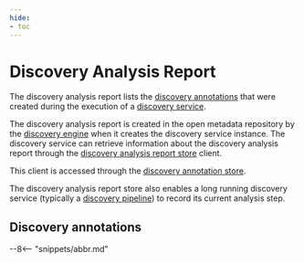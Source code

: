 ```yaml
---
hide:
- toc
---
```


<!-- SPDX-License-Identifier: CC-BY-4.0 -->
<!-- Copyright Contributors to the ODPi Egeria project. -->

# Discovery Analysis Report

The discovery analysis report lists the [discovery annotations](#discovery-annotations)
that were created during the execution of
a [discovery service](open-discovery-service.md).

The discovery analysis report is created in the open metadata repository
by the [discovery engine](open-discovery-engine.md) when it creates the
discovery service instance.
The discovery service can retrieve information about the discovery analysis report
through the [discovery analysis report store](discovery-analysis-report-store.md) client.

This client is accessed
through the [discovery annotation store](discovery-annotation-store.md).

The discovery analysis report store also enables a long running discovery service
(typically a [discovery pipeline](open-discovery-service.md#discovery-pipeline)) to record its current
analysis step.

## Discovery annotations


--8<-- "snippets/abbr.md"
